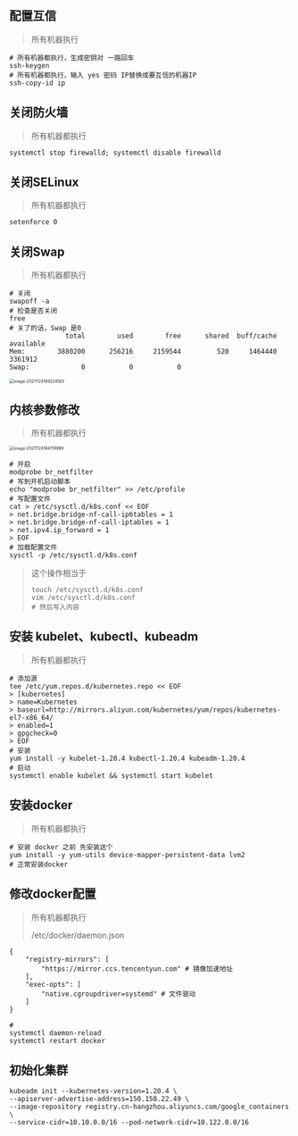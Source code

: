 ## 配置互信

> 所有机器执行

```shell
# 所有机器都执行，生成密钥对 一路回车
ssh-keygen
# 所有机器都执行，输入 yes 密码 IP替换成要互信的机器IP
ssh-copy-id ip
```

## 关闭防火墙

> 所有机器都执行

```shell
systemctl stop firewalld; systemctl disable firewalld
```

## 关闭SELinux

> 所有机器都执行

```shell
setenforce 0
```

## 关闭Swap

> 所有机器都执行

```shell
# 关闭
swapoff -a
# 检查是否关闭
free
# 关了的话，Swap 是0
              total        used        free      shared  buff/cache   available
Mem:        3880200      256216     2159544         520     1464440     3361912
Swap:             0           0           0
```

<img src="https://static.jindll.com/notes/image-20211124194524583.png" alt="image-20211124194524583" style="zoom:50%;" />

## 内核参数修改

> 所有机器都执行

<img src="https://static.jindll.com/notes/image-20211124194718999.png" alt="image-20211124194718999" style="zoom:50%;" />

```shell
# 开启
modprobe br_netfilter
# 写到开机启动脚本
echo "modprobe br_netfilter" >> /etc/profile
# 写配置文件
cat > /etc/sysctl.d/k8s.conf << EOF
> net.bridge.bridge-nf-call-ip6tables = 1
> net.bridge.bridge-nf-call-iptables = 1
> net.ipv4.ip_forward = 1
> EOF
# 加载配置文件
sysctl -p /etc/sysctl.d/k8s.conf
```

> 这个操作相当于
>
> ```shell
> touch /etc/sysctl.d/k8s.conf
> vim /etc/sysctl.d/k8s.conf
> # 然后写入内容
> ```

## 安装 kubelet、kubectl、kubeadm

> 所有机器都执行

```shell
# 添加源
tee /etc/yum.repos.d/kubernetes.repo << EOF
> [kubernetes]
> name=Kubernetes
> baseurl=http://mirrors.aliyun.com/kubernetes/yum/repos/kubernetes-el7-x86_64/
> enabled=1
> gpgcheck=0
> EOF
# 安装
yum install -y kubelet-1.20.4 kubectl-1.20.4 kubeadm-1.20.4
# 启动
systemctl enable kubelet && systemctl start kubelet

```

## 安装docker

> 所有机器都执行

```shell
# 安装 docker 之前 先安装这个
yum install -y yum-utils device-mapper-persistent-data lvm2
# 正常安装docker
```

## 修改docker配置

> 所有机器都执行
>
> /etc/docker/daemon.json

```
{
    "registry-mirrors": [
        "https://mirror.ccs.tencentyun.com" # 镜像加速地址
    ],
    "exec-opts": [
        "native.cgroupdriver=systemd" # 文件驱动
    ]
}
```

```shell
# 
systemctl daemon-reload
systemctl restart docker
```

## 初始化集群

```shell
kubeadm init --kubernetes-version=1.20.4 \
--apiserver-advertise-address=150.158.22.49 \
--image-repository registry.cn-hangzhou.aliyuncs.com/google_containers \
--service-cidr=10.10.0.0/16 --pod-network-cidr=10.122.0.0/16
```



